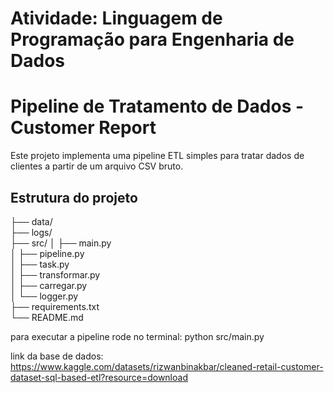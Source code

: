 # Atividade: Linguagem de Programação para Engenharia de Dados

# Pipeline de Tratamento de Dados - Customer Report

Este projeto implementa uma pipeline ETL simples para tratar dados de clientes a partir de um arquivo CSV bruto.

## Estrutura do projeto

├── data/                  
├── logs/                 
├── src/
│   ├── main.py            
│   ├── pipeline.py       
│   ├── task.py            
│   ├── transformar.py     
│   ├── carregar.py        
│   └── logger.py          
├── requirements.txt       
└── README.md              

para executar a pipeline rode no terminal: python src/main.py

link da base de dados: https://www.kaggle.com/datasets/rizwanbinakbar/cleaned-retail-customer-dataset-sql-based-etl?resource=download
